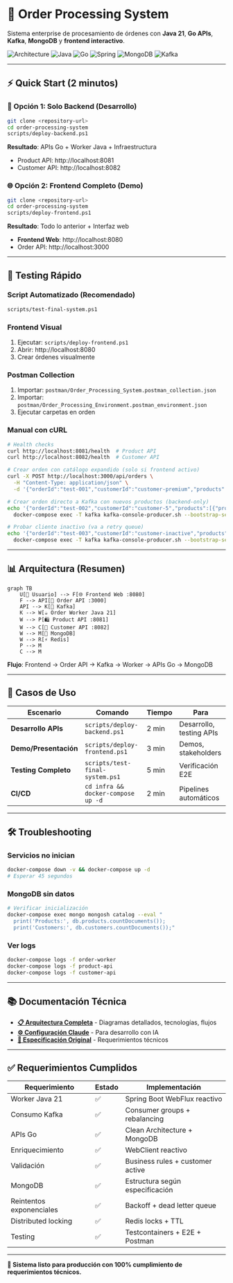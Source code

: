 # 🚀 **Order Processing System**

Sistema enterprise de procesamiento de órdenes con **Java 21**, **Go APIs**, **Kafka**, **MongoDB** y **frontend interactivo**.

![Architecture](https://img.shields.io/badge/Architecture-Clean%20Architecture-blue) ![Java](https://img.shields.io/badge/Java-21-orange) ![Go](https://img.shields.io/badge/Go-1.22-blue) ![Spring](https://img.shields.io/badge/Spring-WebFlux-green) ![MongoDB](https://img.shields.io/badge/MongoDB-7.0-green) ![Kafka](https://img.shields.io/badge/Kafka-3.6-red)

---

## ⚡ **Quick Start (2 minutos)**

### **🎯 Opción 1: Solo Backend (Desarrollo)**
```bash
git clone <repository-url>
cd order-processing-system
scripts/deploy-backend.ps1
```
**Resultado**: APIs Go + Worker Java + Infraestructura
- Product API: http://localhost:8081
- Customer API: http://localhost:8082

### **🌐 Opción 2: Frontend Completo (Demo)**
```bash
git clone <repository-url>
cd order-processing-system
scripts/deploy-frontend.ps1
```
**Resultado**: Todo lo anterior + Interfaz web
- **Frontend Web**: http://localhost:8080
- Order API: http://localhost:3000

---

## 🧪 **Testing Rápido**

### **Script Automatizado** (Recomendado)
```bash
scripts/test-final-system.ps1
```

### **Frontend Visual**
1. Ejecutar: `scripts/deploy-frontend.ps1`
2. Abrir: http://localhost:8080
3. Crear órdenes visualmente

### **Postman Collection**
1. Importar: `postman/Order_Processing_System.postman_collection.json`
2. Importar: `postman/Order_Processing_Environment.postman_environment.json`
3. Ejecutar carpetas en orden

### **Manual con cURL**
```bash
# Health checks
curl http://localhost:8081/health  # Product API
curl http://localhost:8082/health  # Customer API

# Crear orden con catálogo expandido (solo si frontend activo)
curl -X POST http://localhost:3000/api/orders \
  -H "Content-Type: application/json" \
  -d '{"orderId":"test-001","customerId":"customer-premium","products":[{"productId":"product-1"},{"productId":"product-8"}]}'

# Crear orden directo a Kafka con nuevos productos (backend-only)
echo '{"orderId":"test-002","customerId":"customer-5","products":[{"productId":"product-6"},{"productId":"product-9"}]}' | \
  docker-compose exec -T kafka kafka-console-producer.sh --bootstrap-server localhost:9092 --topic orders

# Probar cliente inactivo (va a retry queue)
echo '{"orderId":"test-003","customerId":"customer-inactive","products":[{"productId":"product-7"}]}' | \
  docker-compose exec -T kafka kafka-console-producer.sh --bootstrap-server localhost:9092 --topic orders
```

---

## 📊 **Arquitectura (Resumen)**

```mermaid
graph TB
    U[👤 Usuario] --> F[🌐 Frontend Web :8080]
    F --> API[📨 Order API :3000]
    API --> K[📨 Kafka]
    K --> W[☕ Order Worker Java 21]
    W --> P[🛍️ Product API :8081]
    W --> C[👥 Customer API :8082]
    W --> M[💾 MongoDB]
    W --> R[⚡ Redis]
    P --> M
    C --> M
```

**Flujo**: Frontend → Order API → Kafka → Worker → APIs Go → MongoDB

---

## 🎯 **Casos de Uso**

| Escenario | Comando | Tiempo | Para |
|-----------|---------|--------|------|
| **Desarrollo APIs** | `scripts/deploy-backend.ps1` | 2 min | Desarrollo, testing APIs |
| **Demo/Presentación** | `scripts/deploy-frontend.ps1` | 3 min | Demos, stakeholders |
| **Testing Completo** | `scripts/test-final-system.ps1` | 5 min | Verificación E2E |
| **CI/CD** | `cd infra && docker-compose up -d` | 2 min | Pipelines automáticos |

---

## 🛠️ **Troubleshooting**

### **Servicios no inician**
```bash
docker-compose down -v && docker-compose up -d
# Esperar 45 segundos
```

### **MongoDB sin datos**
```bash
# Verificar inicialización
docker-compose exec mongo mongosh catalog --eval "
  print('Products:', db.products.countDocuments());
  print('Customers:', db.customers.countDocuments());"
```

### **Ver logs**
```bash
docker-compose logs -f order-worker
docker-compose logs -f product-api
docker-compose logs -f customer-api
```

---

## 📚 **Documentación Técnica**

- **[📋 Arquitectura Completa](docs/COMPLETE_ARCHITECTURE_DIAGRAMS.md)** - Diagramas detallados, tecnologías, flujos
- **[⚙️ Configuración Claude](docs/CLAUDE.md)** - Para desarrollo con IA
- **[📄 Especificación Original](prueba.md)** - Requerimientos técnicos

---

## ✅ **Requerimientos Cumplidos**

| Requerimiento | Estado | Implementación |
|---------------|--------|----------------|
| Worker Java 21 | ✅ | Spring Boot WebFlux reactivo |
| Consumo Kafka | ✅ | Consumer groups + rebalancing |
| APIs Go | ✅ | Clean Architecture + MongoDB |
| Enriquecimiento | ✅ | WebClient reactivo |
| Validación | ✅ | Business rules + customer active |
| MongoDB | ✅ | Estructura según especificación |
| Reintentos exponenciales | ✅ | Backoff + dead letter queue |
| Distributed locking | ✅ | Redis locks + TTL |
| Testing | ✅ | Testcontainers + E2E + Postman |

---

**🚀 Sistema listo para producción con 100% cumplimiento de requerimientos técnicos.**